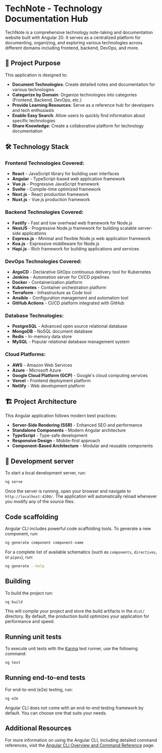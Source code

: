 # TechNote - Technology Documentation Hub

TechNote is a comprehensive technology note-taking and documentation website built with Angular 20. It serves as a centralized platform for documenting, organizing, and exploring various technologies across different domains including frontend, backend, DevOps, and more.

## 🎯 Project Purpose

This application is designed to:
- **Document Technologies**: Create detailed notes and documentation for various technologies
- **Categorize by Domain**: Organize technologies into categories (Frontend, Backend, DevOps, etc.)
- **Provide Learning Resources**: Serve as a reference hub for developers and tech enthusiasts
- **Enable Easy Search**: Allow users to quickly find information about specific technologies
- **Share Knowledge**: Create a collaborative platform for technology documentation

## 🛠️ Technology Stack

### Frontend Technologies Covered:
- **React** - JavaScript library for building user interfaces
- **Angular** - TypeScript-based web application framework
- **Vue.js** - Progressive JavaScript framework
- **Svelte** - Compile-time optimized framework
- **Next.js** - React production framework
- **Nuxt.js** - Vue.js production framework

### Backend Technologies Covered:
- **Fastify** - Fast and low overhead web framework for Node.js
- **NestJS** - Progressive Node.js framework for building scalable server-side applications
- **Express.js** - Minimal and flexible Node.js web application framework
- **Koa.js** - Expressive middleware for Node.js
- **Hapi.js** - Rich framework for building applications and services

### DevOps Technologies Covered:
- **ArgoCD** - Declarative GitOps continuous delivery tool for Kubernetes
- **Jenkins** - Automation server for CI/CD pipelines
- **Docker** - Containerization platform
- **Kubernetes** - Container orchestration platform
- **Terraform** - Infrastructure as Code tool
- **Ansible** - Configuration management and automation tool
- **GitHub Actions** - CI/CD platform integrated with GitHub

### Database Technologies:
- **PostgreSQL** - Advanced open source relational database
- **MongoDB** - NoSQL document database
- **Redis** - In-memory data store
- **MySQL** - Popular relational database management system

### Cloud Platforms:
- **AWS** - Amazon Web Services
- **Azure** - Microsoft Azure
- **Google Cloud Platform (GCP)** - Google's cloud computing services
- **Vercel** - Frontend deployment platform
- **Netlify** - Web development platform

## 🏗️ Project Architecture

This Angular application follows modern best practices:

- **Server-Side Rendering (SSR)** - Enhanced SEO and performance
- **Standalone Components** - Modern Angular architecture
- **TypeScript** - Type-safe development
- **Responsive Design** - Mobile-first approach
- **Component-Based Architecture** - Modular and reusable components

## 🚀 Development server

To start a local development server, run:

```bash
ng serve
```

Once the server is running, open your browser and navigate to `http://localhost:4200/`. The application will automatically reload whenever you modify any of the source files.

## Code scaffolding

Angular CLI includes powerful code scaffolding tools. To generate a new component, run:

```bash
ng generate component component-name
```

For a complete list of available schematics (such as `components`, `directives`, or `pipes`), run:

```bash
ng generate --help
```

## Building

To build the project run:

```bash
ng build
```

This will compile your project and store the build artifacts in the `dist/` directory. By default, the production build optimizes your application for performance and speed.

## Running unit tests

To execute unit tests with the [Karma](https://karma-runner.github.io) test runner, use the following command:

```bash
ng test
```

## Running end-to-end tests

For end-to-end (e2e) testing, run:

```bash
ng e2e
```

Angular CLI does not come with an end-to-end testing framework by default. You can choose one that suits your needs.

## Additional Resources

For more information on using the Angular CLI, including detailed command references, visit the [Angular CLI Overview and Command Reference](https://angular.dev/tools/cli) page.
